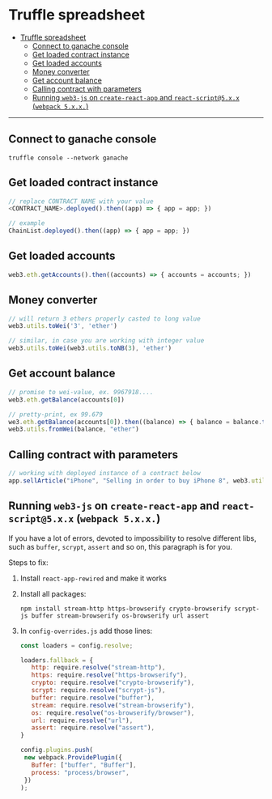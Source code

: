 # Truffle spreadsheet

- [Truffle spreadsheet](#truffle-spreadsheet)
  - [Connect to ganache console](#connect-to-ganache-console)
  - [Get loaded contract instance](#get-loaded-contract-instance)
  - [Get loaded accounts](#get-loaded-accounts)
  - [Money converter](#money-converter)
  - [Get account balance](#get-account-balance)
  - [Calling contract with parameters](#calling-contract-with-parameters)
  - [Running `web3-js` on `create-react-app` and `react-script@5.x.x` (`webpack 5.x.x.`)](#running-web3-js-on-create-react-app-and-react-script5xx-webpack-5xx)

---

## Connect to ganache console

```shell
truffle console --network ganache
```

## Get loaded contract instance

```javascript
// replace CONTRACT_NAME with your value
<CONTRACT_NAME>.deployed().then((app) => { app = app; })

// example
ChainList.deployed().then((app) => { app = app; })

```

## Get loaded accounts

```javascript
web3.eth.getAccounts().then((accounts) => { accounts = accounts; })
```

## Money converter

```javascript
// will return 3 ethers properly casted to long value
web3.utils.toWei('3', 'ether')

// similar, in case you are working with integer value
web3.utils.toWei(web3.utils.toNB(3), 'ether') 
```

## Get account balance

```javascript
// promise to wei-value, ex. 9967918....
web3.eth.getBalance(accounts[0])

// pretty-print, ex 99.679
we3.eth.getBalance(accounts[0]).then((balance) => { balance = balance.toString() });
web3.utils.fromWei(balance, "ether")
```

## Calling contract with parameters

```javascript
// working with deployed instance of a contract below 
app.sellArticle("iPhone", "Selling in order to buy iPhone 8", web3.utils.toWei("3", "ether"), { from: accounts[1] })
```

## Running `web3-js` on `create-react-app` and `react-script@5.x.x` (`webpack 5.x.x.`)

If you have a lot of errors, devoted to impossibility to resolve different libs, such as `buffer`, `scrypt`, `assert` and so on, this paragraph is for you.

Steps to fix:

1. Install `react-app-rewired` and make it works
2. Install all packages: 

   ```shell
   npm install stream-http https-browserify crypto-browserify scrypt-js buffer stream-browserify os-browserify url assert
   ```

3. In `config-overrides.js` add those lines:

   ```javascript
   const loaders = config.resolve;

   loaders.fallback = {
      http: require.resolve("stream-http"),
      https: require.resolve("https-browserify"),
      crypto: require.resolve("crypto-browserify"),
      scrypt: require.resolve("scrypt-js"),
      buffer: require.resolve("buffer"),
      stream: require.resolve("stream-browserify"),
      os: require.resolve("os-browserify/browser"),
      url: require.resolve("url"),
      assert: require.resolve("assert"),
   }

   config.plugins.push(
    new webpack.ProvidePlugin({
      Buffer: ["buffer", "Buffer"],
      process: "process/browser",
    })
   );
   ```
